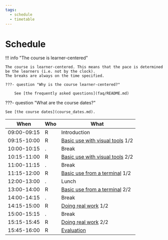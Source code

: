 ```yaml
---
tags:
  - schedule
  - timetable
---
```


# Schedule

!!! info "The course is learner-centered"

    The course is learner-centered. This means that the pace is determined
    be the learners (i.e. not by the clock).
    The breaks are always on the time specified.

    ???- question "Why is the course learner-centered?"

        See [the frequently asked questions](faq/README.md)

???- question "What are the course dates?"

    See [the course dates](course_dates.md).

When       |Who|What
-----------|---|-----------------
09:00-09:15|R  |Introduction
09:15-10:00|R  |[Basic use with visual tools](sessions/introduction_visual.md) 1/2
10:00-10:15|.  |Break
10:15-11:00|R  |[Basic use with visual tools](sessions/introduction_visual.md) 2/2
11:00-11:15|.  |Break
11:15-12:00|R  |[Basic use from a terminal](sessions/introduction_terminal.md) 1/2
12:00-13:00|.  |Lunch
13:00-14:00|R  |[Basic use from a terminal](sessions/introduction_terminal.md) 2/2
14:00-14:15|.  |Break
14:15-15:00|R  |[Doing real work](sessions/introduction_real_work.md) 1/2
15:00-15:15|.  |Break
15:15-15:45|R  |[Doing real work](sessions/introduction_real_work.md) 2/2
15:45-16:00|R  |[Evaluation](evaluation.md)

<!-- markdownlint-enable MD013 -->

